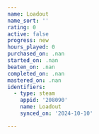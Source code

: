 ```yaml
---
name: Loadout
name_sort: ''
rating: 0
active: false
progress: new
hours_played: 0
purchased_on: .nan
started_on: .nan
beaten_on: .nan
completed_on: .nan
mastered_on: .nan
identifiers:
  - type: steam
    appid: '208090'
    name: Loadout
    synced_on: '2024-10-10'

---
```

